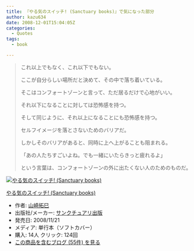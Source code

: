 ```yaml
---
title: 『やる気のスイッチ! (Sanctuary books)』で気になった部分
author: kazu634
date: 2008-12-01T15:04:05Z
categories:
  - Quotes
tags:
  - book

---
```

<div class="section">
<blockquote>
<p>
      これ以上でもなく、これ以下でもない。
</p>
    
<p>
      ここが自分らしい場所だと決めて、その中で落ち着いている。
</p>
    
<p>
      そこはコンフォートゾーンと言って、ただ居るだけで心地がいい。
</p>
    
<p>
      それ以下になることに対しては恐怖感を持つ。
</p>
    
<p>
      そして同じように、それ以上になることにも恐怖感を持つ。
</p>
    
<p>
      セルフイメージを落とさないためのバリアだ。
</p>
    
<p>
      しかしそのバリアがあると、同時に上へ上がることも阻まれる。
</p>
    
<p>
      「あの人たちすごいよね。でも一緒にいたらきっと疲れるよ」
</p>
    
<p>
      という言葉は、コンフォートゾーンの外に出たくない人のためのものだ。
</p>
</blockquote>
  
<div class="hatena-asin-detail">
<a href="http://www.amazon.co.jp/dp/4861139260/?tag=hatena_st1-22&ascsubtag=d-7ibv" onclick="__gaTracker('send', 'event', 'outbound-article', 'http://www.amazon.co.jp/dp/4861139260/?tag=hatena_st1-22&ascsubtag=d-7ibv', '');"><img src="https://images-na.ssl-images-amazon.com/images/I/41dCl%2BK7z0L._SL160_.jpg" class="hatena-asin-detail-image" alt="やる気のスイッチ! (Sanctuary books)" title="やる気のスイッチ! (Sanctuary books)" /></a></p> 
    
<div class="hatena-asin-detail-info">
<p class="hatena-asin-detail-title">
<a href="http://www.amazon.co.jp/dp/4861139260/?tag=hatena_st1-22&ascsubtag=d-7ibv" onclick="__gaTracker('send', 'event', 'outbound-article', 'http://www.amazon.co.jp/dp/4861139260/?tag=hatena_st1-22&ascsubtag=d-7ibv', 'やる気のスイッチ! (Sanctuary books)');">やる気のスイッチ! (Sanctuary books)</a>
</p>
      
<ul>
<li>
<span class="hatena-asin-detail-label">作者:</span> <a href="http://d.hatena.ne.jp/keyword/%BB%B3%BA%EA%C2%F3%CC%A6" onclick="__gaTracker('send', 'event', 'outbound-article', 'http://d.hatena.ne.jp/keyword/%BB%B3%BA%EA%C2%F3%CC%A6', '山崎拓巳');" class="keyword">山崎拓巳</a>
</li>
<li>
<span class="hatena-asin-detail-label">出版社/メーカー:</span> <a href="http://d.hatena.ne.jp/keyword/%A5%B5%A5%F3%A5%AF%A5%C1%A5%E5%A5%A2%A5%EA%BD%D0%C8%C7" onclick="__gaTracker('send', 'event', 'outbound-article', 'http://d.hatena.ne.jp/keyword/%A5%B5%A5%F3%A5%AF%A5%C1%A5%E5%A5%A2%A5%EA%BD%D0%C8%C7', 'サンクチュアリ出版');" class="keyword">サンクチュアリ出版</a>
</li>
<li>
<span class="hatena-asin-detail-label">発売日:</span> 2008/11/21
</li>
<li>
<span class="hatena-asin-detail-label">メディア:</span> 単行本（ソフトカバー）
</li>
<li>
<span class="hatena-asin-detail-label">購入</span>: 14人 <span class="hatena-asin-detail-label">クリック</span>: 124回
</li>
<li>
<a href="http://d.hatena.ne.jp/asin/4861139260" onclick="__gaTracker('send', 'event', 'outbound-article', 'http://d.hatena.ne.jp/asin/4861139260', 'この商品を含むブログ (55件) を見る');" target="_blank">この商品を含むブログ (55件) を見る</a>
</li>
</ul>
</div>
    
<div class="hatena-asin-detail-foot">
</div>
</div>
</div>
